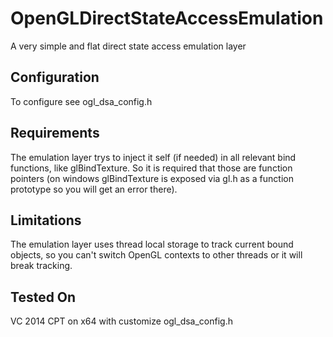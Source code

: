 OpenGLDirectStateAccessEmulation
================================

A very simple and flat direct state access emulation layer


Configuration
-------------
To configure see ogl\_dsa\_config.h

Requirements
------------
The emulation layer trys to inject it self (if needed) in all relevant bind functions, like glBindTexture. So it is required that those are function pointers (on windows glBindTexture is exposed via gl.h as a function prototype so you will get an error there).

Limitations
-----------
The emulation layer uses thread local storage to track current bound objects, so you can't switch OpenGL contexts to other threads or it will break tracking.

Tested On
---------
VC 2014 CPT on x64 with customize ogl\_dsa\_config.h
